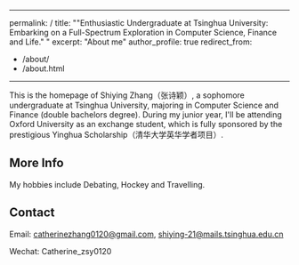 ---
permalink: /
title: "<font>\"Enthusiastic Undergraduate at Tsinghua University: Embarking on a Full-Spectrum Exploration in Computer Science, Finance and Life.\"<font> "
excerpt: "About me"
author_profile: true
redirect_from: 
  - /about/
  - /about.html
------


This is the homepage of Shiying Zhang（张诗颖）, a sophomore undergraduate at Tsinghua University, majoring in Computer Science and Finance (double bachelors degree). During my junior year, I'll be attending Oxford University as an exchange student, which is fully sponsored by the prestigious Yinghua Scholarship（清华大学英华学者项目）.


More Info
------
My hobbies include Debating, Hockey and Travelling.

Contact
------
Email: catherinezhang0120@gmail.com, shiying-21@mails.tsinghua.edu.cn

Wechat: Catherine_zsy0120

